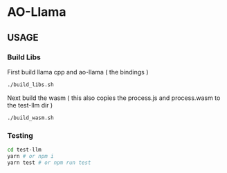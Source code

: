 # AO-Llama

## USAGE

### Build Libs

First build llama cpp and ao-llama ( the bindings )
```sh
./build_libs.sh
```

Next build the wasm ( this also copies the process.js and process.wasm to the test-llm dir )
```sh
./build_wasm.sh
```

### Testing

```sh
cd test-llm
yarn # or npm i
yarn test # or npm run test
```